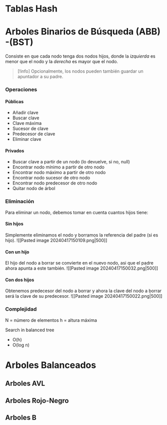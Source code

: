 # Tablas Hash
# Arboles Binarios de Búsqueda (ABB) -(BST)
Consiste en que cada nodo tenga dos nodos hijos, donde la *izquierda* es menor que el nodo y la *derecha* es mayor que el nodo. 
>[!info]
>Opcionalmente, los nodos pueden también guardar un apuntador a su padre.
### Operaciones
#### Públicas
- Añadir clave
- Buscar clave
- Clave máxima
- Sucesor de clave
- Predecesor de clave
- Eliminar clave
#### Privados
- Buscar clave a partir de un nodo (lo devuelve, si no, null)
- Encontrar nodo mínimo a partir de otro nodo
- Encontrar nodo máximo a partir de otro nodo
- Encontrar nodo sucesor de otro nodo
- Encontrar nodo predecesor de otro nodo
- Quitar nodo de árbol
### Eliminación
Para eliminar un nodo, debemos tomar en cuenta cuantos hijos tiene:
#### Sin hijos
Simplemente eliminamos el nodo y borramos la referencia del padre (si es hijo).
![[Pasted image 20240417150109.png|500]]
#### Con un hijo
El hijo del nodo a borrar se convierte en el nuevo nodo, asi que el padre ahora apunta a este también.
![[Pasted image 20240417150032.png|500]]
#### Con dos hijos
Obtenemos predecesor del nodo a borrar y ahora la clave del nodo a borrar será la clave de su predecesor.
![[Pasted image 20240417150022.png|500]]
### Complejidad
N = número de elementos
h = altura máxima

Search in balanced tree
- O(h)
- O(log n)
# Arboles Balanceados
## Arboles AVL
## Arboles Rojo-Negro
## Arboles B